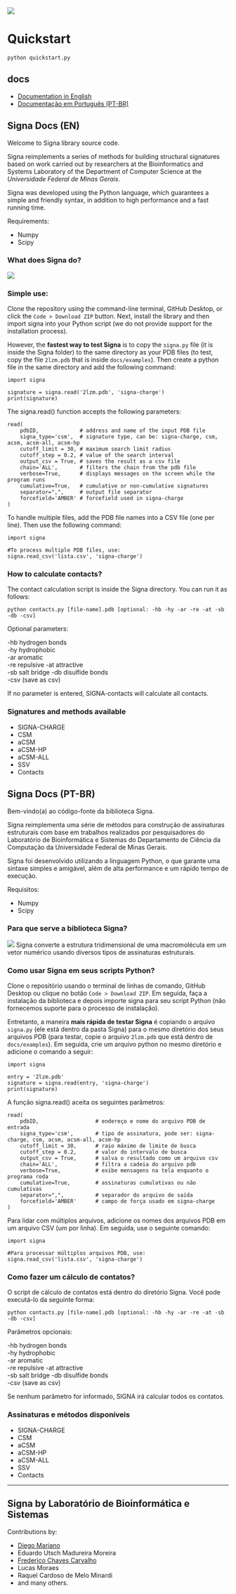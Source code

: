 <img src="./docs/img/header.png">

# Quickstart
<code>python quickstart.py</code>

## docs
- <a href="#signa-docs-en">Documentation in English</a>
- <a href="#signa-docs-pt-br">Documentação em Português (PT-BR)</a>

## Signa Docs (EN)

Welcome to Signa library source code.

Signa reimplements a series of methods for building structural signatures based on work carried out by researchers at the Bioinformatics and Systems Laboratory of the Department of Computer Science at the <i>Universidade Federal de Minas Gerais</i>.

Signa was developed using the Python language, which guarantees a simple and friendly syntax, in addition to high performance and a fast running time.

Requirements: 
- Numpy
- Scipy

### What does Signa do?
<img src="./docs/img/about.png">


### Simple use:

Clone the repository using the command-line terminal, GitHub Desktop, or click the <code>Code > Download ZIP</code> button. Next, install the library and then import signa into your Python script (we do not provide support for the installation process).

However, the **fastest way to test Signa** is to copy the <code>signa.py</code> file (it is inside the Signa folder) to the same directory as your PDB files (to test, copy the file <code>2lzm.pdb</code> that is inside <code>docs/examples</code>). Then create a python file in the same directory and add the following command:

~~~
import signa

signature = signa.read('2lzm.pdb', 'signa-charge')
print(signature)
~~~

The signa.read() function accepts the following parameters:

~~~
read(
    pdbID,             # address and name of the input PDB file
    signa_type='csm',  # signature type, can be: signa-charge, csm, acsm, acsm-all, acsm-hp
    cutoff_limit = 30, # maximum search limit radius
    cutoff_step = 0.2, # value of the search interval
    output_csv = True, # saves the result as a csv file
    chain='ALL',       # filters the chain from the pdb file
    verbose=True,      # displays messages on the screen while the program runs
    cumulative=True,   # cumulative or non-cumulative signatures
    separator=",",     # output file separator
    forcefield='AMBER' # forcefield used in signa-charge
)
~~~

To handle multiple files, add the PDB file names into a CSV file (one per line). Then use the following command:

~~~
import signa

#To process multiple PDB files, use:
signa.read_csv('lista.csv', 'signa-charge')
~~~

### How to calculate contacts?
The contact calculation script is inside the Signa directory. You can run it as follows:

~~~
python contacts.py [file-name].pdb [optional: -hb -hy -ar -re -at -sb -db -csv]
~~~

Optional parameters:

-hb hydrogen bonds  
-hy hydrophobic  
-ar aromatic         
-re repulsive 
-at attractive      
-sb salt bridge 
-db disulfide bonds  
-csv (save as csv) 

If no parameter is entered, SIGNA-contacts will calculate all contacts.

### Signatures and methods available
- SIGNA-CHARGE
- CSM
- aCSM
- aCSM-HP
- aCSM-ALL
- SSV
- Contacts



## Signa Docs (PT-BR)
Bem-vindo(a) ao código-fonte da biblioteca Signa.

Signa reimplementa uma série de métodos para construção de assinaturas estruturais com base em trabalhos realizados por pesquisadores do Laboratório de Bioinformática e Sistemas do Departamento de Ciência da Computação da Universidade Federal de Minas Gerais. 

Signa foi desenvolvido utilizando a linguagem Python, o que garante uma sintaxe simples e amigável, além de alta performance e um rápido tempo de execução.

Requisitos: 
- Numpy
- Scipy

### Para que serve a biblioteca Signa?
<img src="./docs/img/about.png">
Signa converte a estrutura tridimensional de uma macromolécula em um vetor numérico usando diversos tipos de assinaturas estruturais.

### Como usar Signa em seus scripts Python?

Clone o repositório usando o terminal de linhas de comando, GitHub Desktop ou clique no botão <code>Code > Download ZIP</code>. Em seguida, faça a instalação da biblioteca e depois importe signa para seu script Python (não fornecemos suporte para o processo de instalação). 

Entretanto, a maneira **mais rápida de testar Signa** é copiando o arquivo <code>signa.py</code> (ele está dentro da pasta Signa) para o mesmo diretório dos seus arquivos PDB (para testar, copie o arquivo <code>2lzm.pdb</code> que está dentro de <code>docs/examples</code>). Em seguida, crie um arquivo python no mesmo diretório e adicione o comando a seguir:

~~~
import signa

entry = '2lzm.pdb'
signature = signa.read(entry, 'signa-charge')
print(signature)
~~~

A função signa.read() aceita os seguintes parâmetros:

~~~
read(
    pdbID,                  # endereço e nome do arquivo PDB de entrada
    signa_type='csm',       # tipo de assinatura, pode ser: signa-charge, csm, acsm, acsm-all, acsm-hp
    cutoff_limit = 30,      # raio máximo de limite de busca
    cutoff_step = 0.2,      # valor do intervalo de busca
    output_csv = True,      # salva o resultado como um arquivo csv
    chain='ALL',            # filtra a cadeia do arquivo pdb 
    verbose=True,           # exibe mensagens na tela enquanto o programa roda
    cumulative=True,        # assinaturas cumulativas ou não cumulativas
    separator=",",          # separador do arquivo de saída
    forcefield='AMBER'      # campo de força usado em signa-charge
)
~~~

Para lidar com múltiplos arquivos, adicione os nomes dos arquivos PDB em um arquivo CSV (um por linha). Em seguida, use o seguinte comando:

~~~
import signa

#Para processar múltiplos arquivos PDB, use:
signa.read_csv('lista.csv', 'signa-charge')
~~~

### Como fazer um cálculo de contatos?
O script de cálculo de contatos está dentro do diretório Signa. Você pode executá-lo da seguinte forma:

~~~
python contacts.py [file-name].pdb [optional: -hb -hy -ar -re -at -sb -db -csv]
~~~

Parâmetros opcionais:

-hb hydrogen bonds  
-hy hydrophobic  
-ar aromatic         
-re repulsive 
-at attractive      
-sb salt bridge 
-db disulfide bonds  
-csv (save as csv) 

Se nenhum parâmetro for informado, SIGNA irá calcular todos os contatos.

### Assinaturas e métodos disponíveis

- SIGNA-CHARGE
- CSM
- aCSM
- aCSM-HP
- aCSM-ALL
- SSV
- Contacts

<hr>

## Signa by Laboratório de Bioinformática e Sistemas
Contributions by:
- [Diego Mariano](https://github.com/dcbmariano)
- Eduardo Utsch Madureira Moreira
- [Frederico Chaves Carvalho](https://github.com/fccarvalho2)
- Lucas Moraes
- Raquel Cardoso de Melo Minardi
- and many others.